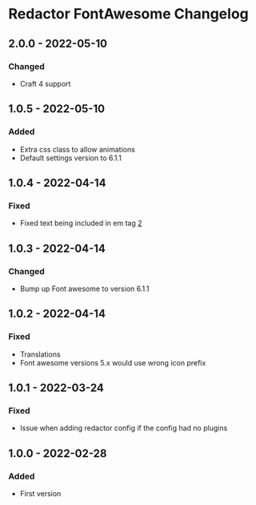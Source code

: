 # Redactor FontAwesome Changelog

## 2.0.0 - 2022-05-10

### Changed
- Craft 4 support

## 1.0.5 - 2022-05-10

### Added
- Extra css class to allow animations
- Default settings version to 6.1.1

## 1.0.4 - 2022-04-14

### Fixed
- Fixed text being included in em tag [2](https://github.com/ryssbowh/craft-redactor-fa-api/issues/2)

## 1.0.3 - 2022-04-14

### Changed
- Bump up Font awesome to version 6.1.1

## 1.0.2 - 2022-04-14

### Fixed
- Translations
- Font awesome versions 5.x would use wrong icon prefix

## 1.0.1 - 2022-03-24

### Fixed
- Issue when adding redactor config if the config had no plugins

## 1.0.0 - 2022-02-28

### Added
- First version